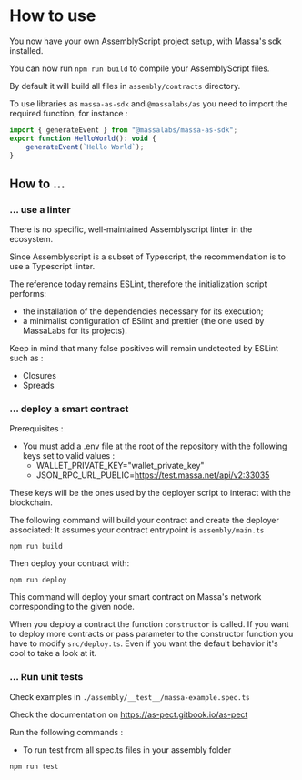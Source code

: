 # How to use

You now have your own AssemblyScript project setup, with Massa's sdk installed.

You can now run `npm run build` to compile your AssemblyScript files.

By default it will build all files in `assembly/contracts` directory.

To use libraries as `massa-as-sdk` and `@massalabs/as` you need to import the required function, for instance :

```jsx
import { generateEvent } from "@massalabs/massa-as-sdk";
export function HelloWorld(): void {
    generateEvent(`Hello World`);
}
```

## How to …

### ... use a linter

There is no specific, well-maintained Assemblyscript linter in the ecosystem.

Since Assemblyscript is a subset of Typescript, the recommendation is to use a Typescript linter.

The reference today remains ESLint, therefore the initialization script performs:

- the installation of the dependencies necessary for its execution;
- a minimalist configuration of ESlint and prettier (the one used by MassaLabs for its projects).

Keep in mind that many false positives will remain undetected by ESLint such as :

- Closures
- Spreads

### ... deploy a smart contract

Prerequisites :

- You must add a .env file at the root of the repository with the following keys set to valid values :
  - WALLET_PRIVATE_KEY="wallet_private_key"
  - JSON_RPC_URL_PUBLIC=<https://test.massa.net/api/v2:33035>

These keys will be the ones used by the deployer script to interact with the blockchain.

The following command will build your contract and create the deployer associated:
It assumes your contract entrypoint is `assembly/main.ts`

```shell
npm run build
```

Then deploy your contract with:

```shell
npm run deploy
```

This command will deploy your smart contract on Massa's network corresponding to the given node.

When you deploy a contract the function `constructor` is called. If you want to deploy more contracts or pass parameter to the constructor function you have to modify `src/deploy.ts`. Even if you want the default behavior it's cool to take a look at it.

### ... Run unit tests

Check examples in `./assembly/__test__/massa-example.spec.ts`

Check the documentation on <https://as-pect.gitbook.io/as-pect>

Run the following commands :

- To run test from all spec.ts files in your assembly folder

```shell
npm run test
```
